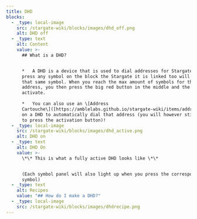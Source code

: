 ```yaml
---
title: DHD
blocks:
  - _type: local-image
    src: /stargate-wiki/blocks/images/dhd_off.png
    alt: DHD off
  - _type: text
    alt: Content
    value: >-
      ## What is a DHD?


      *   A DHD is a device that is used to dial addresses for Stargates. If you
      press any symbol on the block the Stargate it is linked too will activate
      that same symbol. When you reach the max amount of symbols for that
      address, you then press the big red button in the middle and the gate will
      activate.
          
      *   You can also use an \[Address
      Cartouche\]([https://amblelabs.github.io/stargate-wiki/items/address\_cartouche/](https://amblelabs.github.io/stargate-wiki/items/address_cartouche/))
      on a DHD to automatically dial that address (you will however still need
      to press the activation button)!
  - _type: local-image
    src: /stargate-wiki/blocks/images/dhd_active.png
    alt: DHD on
  - _type: text
    alt: DHD On
    value: >-
      \*\* This is what a fully active DHD looks like \*\*


      (Each symbol panel will also light up when you press the corresponding
      symbol)
  - _type: text
    alt: Recipes
    value: "## How do I make a DHD?"
  - _type: local-image
    src: /stargate-wiki/blocks/images/dhdrecipe.png
---
```

